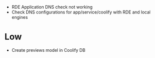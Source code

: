 - RDE Application DNS check not working 
- Check DNS configurations for app/service/coolify with RDE and local engines


# Low
- Create previews model in Coolify DB